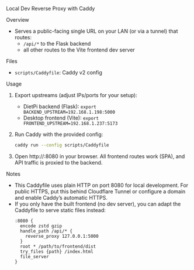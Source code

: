 Local Dev Reverse Proxy with Caddy

Overview

- Serves a public-facing single URL on your LAN (or via a tunnel) that routes:
  - `/api/*` to the Flask backend
  - all other routes to the Vite frontend dev server

Files

- `scripts/Caddyfile`: Caddy v2 config

Usage

1. Export upstreams (adjust IPs/ports for your setup):
   - DietPi backend (Flask): `export BACKEND_UPSTREAM=192.168.1.198:5000`
   - Desktop frontend (Vite): `export FRONTEND_UPSTREAM=192.168.1.237:5173`

2. Run Caddy with the provided config:

   ```bash
   caddy run --config scripts/Caddyfile
   ```

3. Open http://<dietpi-ip>:8080 in your browser. All frontend routes work (SPA), and API traffic is proxied to the backend.

Notes

- This Caddyfile uses plain HTTP on port 8080 for local development. For public HTTPS, put this behind Cloudflare Tunnel or configure a domain and enable Caddy’s automatic HTTPS.
- If you only have the built frontend (no dev server), you can adapt the Caddyfile to serve static files instead:
  ```
  :8080 {
    encode zstd gzip
    handle_path /api/* {
      reverse_proxy 127.0.0.1:5000
    }
    root * /path/to/frontend/dist
    try_files {path} /index.html
    file_server
  }
  ```
